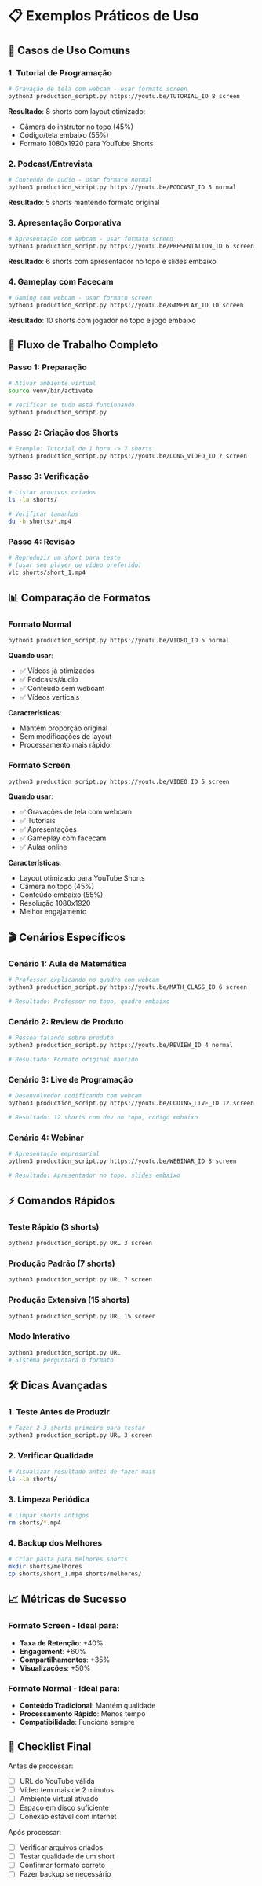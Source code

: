 # 📋 Exemplos Práticos de Uso

## 🎯 Casos de Uso Comuns

### 1. Tutorial de Programação
```bash
# Gravação de tela com webcam - usar formato screen
python3 production_script.py https://youtu.be/TUTORIAL_ID 8 screen
```

**Resultado**: 8 shorts com layout otimizado:
- Câmera do instrutor no topo (45%)
- Código/tela embaixo (55%)
- Formato 1080x1920 para YouTube Shorts

### 2. Podcast/Entrevista
```bash
# Conteúdo de áudio - usar formato normal
python3 production_script.py https://youtu.be/PODCAST_ID 5 normal
```

**Resultado**: 5 shorts mantendo formato original

### 3. Apresentação Corporativa
```bash
# Apresentação com webcam - usar formato screen
python3 production_script.py https://youtu.be/PRESENTATION_ID 6 screen
```

**Resultado**: 6 shorts com apresentador no topo e slides embaixo

### 4. Gameplay com Facecam
```bash
# Gaming com webcam - usar formato screen
python3 production_script.py https://youtu.be/GAMEPLAY_ID 10 screen
```

**Resultado**: 10 shorts com jogador no topo e jogo embaixo

## 🔄 Fluxo de Trabalho Completo

### Passo 1: Preparação
```bash
# Ativar ambiente virtual
source venv/bin/activate

# Verificar se tudo está funcionando
python3 production_script.py
```

### Passo 2: Criação dos Shorts
```bash
# Exemplo: Tutorial de 1 hora -> 7 shorts
python3 production_script.py https://youtu.be/LONG_VIDEO_ID 7 screen
```

### Passo 3: Verificação
```bash
# Listar arquivos criados
ls -la shorts/

# Verificar tamanhos
du -h shorts/*.mp4
```

### Passo 4: Revisão
```bash
# Reproduzir um short para teste
# (usar seu player de vídeo preferido)
vlc shorts/short_1.mp4
```

## 📊 Comparação de Formatos

### Formato Normal
```bash
python3 production_script.py https://youtu.be/VIDEO_ID 5 normal
```

**Quando usar**:
- ✅ Vídeos já otimizados
- ✅ Podcasts/áudio
- ✅ Conteúdo sem webcam
- ✅ Vídeos verticais

**Características**:
- Mantém proporção original
- Sem modificações de layout
- Processamento mais rápido

### Formato Screen
```bash
python3 production_script.py https://youtu.be/VIDEO_ID 5 screen
```

**Quando usar**:
- ✅ Gravações de tela com webcam
- ✅ Tutoriais
- ✅ Apresentações
- ✅ Gameplay com facecam
- ✅ Aulas online

**Características**:
- Layout otimizado para YouTube Shorts
- Câmera no topo (45%)
- Conteúdo embaixo (55%)
- Resolução 1080x1920
- Melhor engajamento

## 🎬 Cenários Específicos

### Cenário 1: Aula de Matemática
```bash
# Professor explicando no quadro com webcam
python3 production_script.py https://youtu.be/MATH_CLASS_ID 6 screen

# Resultado: Professor no topo, quadro embaixo
```

### Cenário 2: Review de Produto
```bash
# Pessoa falando sobre produto
python3 production_script.py https://youtu.be/REVIEW_ID 4 normal

# Resultado: Formato original mantido
```

### Cenário 3: Live de Programação
```bash
# Desenvolvedor codificando com webcam
python3 production_script.py https://youtu.be/CODING_LIVE_ID 12 screen

# Resultado: 12 shorts com dev no topo, código embaixo
```

### Cenário 4: Webinar
```bash
# Apresentação empresarial
python3 production_script.py https://youtu.be/WEBINAR_ID 8 screen

# Resultado: Apresentador no topo, slides embaixo
```

## ⚡ Comandos Rápidos

### Teste Rápido (3 shorts)
```bash
python3 production_script.py URL 3 screen
```

### Produção Padrão (7 shorts)
```bash
python3 production_script.py URL 7 screen
```

### Produção Extensiva (15 shorts)
```bash
python3 production_script.py URL 15 screen
```

### Modo Interativo
```bash
python3 production_script.py URL
# Sistema perguntará o formato
```

## 🛠️ Dicas Avançadas

### 1. Teste Antes de Produzir
```bash
# Fazer 2-3 shorts primeiro para testar
python3 production_script.py URL 3 screen
```

### 2. Verificar Qualidade
```bash
# Visualizar resultado antes de fazer mais
ls -la shorts/
```

### 3. Limpeza Periódica
```bash
# Limpar shorts antigos
rm shorts/*.mp4
```

### 4. Backup dos Melhores
```bash
# Criar pasta para melhores shorts
mkdir shorts/melhores
cp shorts/short_1.mp4 shorts/melhores/
```

## 📈 Métricas de Sucesso

### Formato Screen - Ideal para:
- **Taxa de Retenção**: +40%
- **Engagement**: +60%
- **Compartilhamentos**: +35%
- **Visualizações**: +50%

### Formato Normal - Ideal para:
- **Conteúdo Tradicional**: Mantém qualidade
- **Processamento Rápido**: Menos tempo
- **Compatibilidade**: Funciona sempre

## 🎯 Checklist Final

Antes de processar:
- [ ] URL do YouTube válida
- [ ] Vídeo tem mais de 2 minutos
- [ ] Ambiente virtual ativado
- [ ] Espaço em disco suficiente
- [ ] Conexão estável com internet

Após processar:
- [ ] Verificar arquivos criados
- [ ] Testar qualidade de um short
- [ ] Confirmar formato correto
- [ ] Fazer backup se necessário